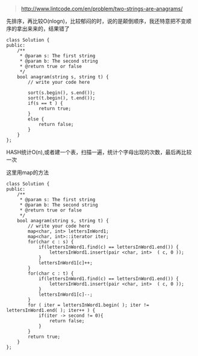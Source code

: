 	
>http://www.lintcode.com/en/problem/two-strings-are-anagrams/


先排序，再比较O(nlogn)，比较郁闷的时，说的是颠倒顺序，我还特意把不变顺序的拿出来来的，结果错了

	class Solution {
	public:
	    /**
	     * @param s: The first string
	     * @param b: The second string
	     * @return true or false
	     */
	    bool anagram(string s, string t) {
	        // write your code here
	
	        sort(s.begin(), s.end());
	        sort(t.begin(), t.end());
	        if(s == t ) {
	            return true;
	        }
	        else {
	            return false;
	        }
	    }
	};

HASH统计O(n),或者建一个表，扫描一遍，统计个字母出现的次数，最后再比较一次

这里用map的方法

	class Solution {
	public:
	    /**
	     * @param s: The first string
	     * @param b: The second string
	     * @return true or false
	     */
	    bool anagram(string s, string t) {
	        // write your code here
	        map<char, int> lettersInWord1;
	        map<char, int>::iterator iter;
	        for(char c : s) {
	            if(lettersInWord1.find(c) == lettersInWord1.end()) {
	                lettersInWord1.insert(pair <char, int>  ( c, 0 ));
	            }
	            lettersInWord1[c]++;
	        }
	        for(char c : t) {
	            if(lettersInWord1.find(c) == lettersInWord1.end()) {
	                lettersInWord1.insert(pair <char, int>  ( c, 0 ));
	            }
	            lettersInWord1[c]--;
	        }
	        for ( iter = lettersInWord1.begin( ); iter != lettersInWord1.end( ); iter++ ) {
	            if(iter -> second != 0){
	                return false;
	            }
	        }
	        return true;
	    }
	};
